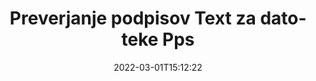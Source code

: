 ---
############################# Static ############################
layout: "auto-gen-signature"
date: 2022-03-01T15:12:22
draft: false
operation: Verify
signaturetype: Text
fileformat: Pps
productName: .NET
lang: sl
productCode: net
otherformats: pdf doc docx docm dot dotm dotx odt ott rtf xls xlsx xlsm xlsb csv ods ots xltx xltm ppt pptx pps ppsx odp otp potx potm pptm ppsm
breadcrumb: Put Text signature on Pps for C#

############################# Head ############################
head_title: "Preverjanje podpisov Text za datoteke Pps prek C#"
head_description: "Uporabite samo nekaj vrstic kode .NET za preverjanje dokumentov Pps in njihovih podpisov Text."

############################# Header ############################
title: "Preverjanje podpisov Text za datoteke Pps"
description: "API za .NET ponuja možnost preverjanja podpisov Text v dokumentih Pps. Preverjanje e-podpisov v vaših Pps dokumentih lahko izvedete hitro in enostavno."
bg_image: "https://cms.admin.containerize.com/templates/aspose/App_Themes/V3/images/bg/header1.png"
bg_overlay: false
button:
    enable: true

############################# SubMenu ############################
submenu:
    enable: true

    left:
        img_alt: "GroupDocs.Signature for .NET"
        image: "https://cms.admin.containerize.com/templates/groupdocs/images/product-logos/90x90-noborder/groupdocs-signature-net.png"
        product: "GroupDocs.Signature"
        platform: ".NET"



############################# About ############################
about:
    enable: true
    title: "Odkrijte nove funkcije API-ja GroupDocs.Signature for .NET"
    content: |
        [GroupDocs.Signature for .NET](https://products.groupdocs.com/signature/net/) API ponuja široko paleto načinov za obdelavo številnih formatov dokumentov z uporabo elektronskih podpisov. Podprte so številne vrste digitalnih podpisov, kot so besedila, slike, digitalna potrdila, črtne kode, kode QR, žigi ali metapodatki. Stranke lahko dodajajo, odstranjujejo, urejajo, preverjajo ali iščejo digitalne podpise v PDF-jih, dokumentih MS Word, delovnih zvezkih MS Excel, predstavitvah MS PowerPoint, datotekah Adobe Photoshop in različnih formatih slik. Na voljo je osupljivo število dodatnih funkcij in nastavitev.
    

############################# Steps ############################
steps:
    enable: true
    title_left: "Kako potrditi podpise Text v dokumentu Pps"
    content_left: |
        [GroupDocs.Signature for .NET](https://products.groupdocs.com/signature/net/) vključuje uporabne funkcije, kot je preverjanje podpisov Text v dokumentih Pps. Izkoristite to priložnost brez implementacije dodatne kode.
        
        * Najprej ustvarite razred Signature, ki kot parameter konstruktorja zagotovi pot do dokumenta, ki naj bi bil preverjen.
        * Drugič, ustvarite nov objekt VerifyOptions in nastavite vse zahtevane lastnosti.
        * Nazadnje pokličite metodo Verify objekta Signature, ki posreduje instanco VerifyOptions.
        * Nato obdelajte rezultate preverjanja.

    title_right: "Sistemske zahteve"
    content_right: |
        GroupDocs.Signature for .NET so podprti na vseh glavnih platformah in operacijskih sistemih. Preden izvedete spodnjo kodo, se prepričajte, da imate v sistemu nameščene naslednje predpogoje.

        * Operacijski sistemi: Microsoft Windows, Linux, MacOS
        * Razvojna okolja: Microsoft Visual Studio, Xamarin, MonoDevelop
        * Frameworks: .NET Framework, .NET Standard, .NET Core, Mono
        * Prenesite najnovejšo različico GroupDocs.Signature for .NET iz [Nuget](https://www.nuget.org/packages/groupdocs.signature)
         
    code: |
        ```csharp    
                
        // Set up input Pps file
        string filePath = "input.pps";

        // Instantiate Signature for input file
        using (GroupDocs.Signature.Signature signature = new GroupDocs.Signature.Signature(filePath))
        {
                //Provide verification options
                TextVerifyOptions options = new TextVerifyOptions()
                {
                    // Process all pages 
                    AllPages = true,
                    // set up text match type
                    MatchType = TextMatchType.Exact,
                    // specify text pattern to search
                    Text = "Very important signature",
                };

                // Verify document signatures
                VerificationResult result = signature.Verify(options);

                //process result
                if (result.IsValid)
                {
                    //..
                }
        }

        ```

############################# Demos ############################
demos:
    enable: true
    title: "Podpisovanje s podpisi Text Demo v živo"
    content: |
       Takoj dodajte različne elektronske podpise v datoteko Pps tako, da obiščete spletno mesto [GroupDocs.Signature App](https://products.groupdocs.app/signature/family).          

############################# More Formats ############################
more_formats:
    enable: true
    title: "Preverite druge podpise Text z uporabo C#"
    content: |
        "Preverjanje elektronskih podpisov v različnih dokumentih. Preverite kakovost podpisov v priljubljenih formatih datotek, kot je prikazano spodaj."
    format: 
       
       
back_to_top:
    enable: true
---